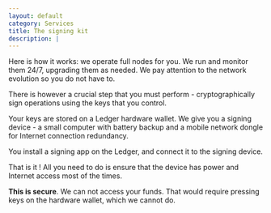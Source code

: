 ```yaml
---
layout: default
category: Services
title: The signing kit
description: |
---
```

Here is how it works: we operate full nodes for you. We run and monitor them 24/7, upgrading them as needed. We pay attention to the network evolution so you do not have to.

There is however a crucial step that you must perform - cryptographically sign operations using the keys that you control.

Your keys are stored on a Ledger hardware wallet. We give you a signing device - a small computer with battery backup and a mobile network dongle for Internet connection redundancy.

You install a signing app on the Ledger, and connect it to the signing device.

That is it ! All you need to do is ensure that the device has power and Internet access most of the times.

**This is secure**. We can not access your funds. That would require pressing keys on the hardware wallet, which we cannot do.
